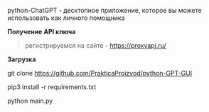 python-ChatGPT - десктопное приложение, которое вы можете использовать как личного помощника

**Получение API ключа**
> регистрируемся на сайте - https://proxyapi.ru/

**Загрузка**

git clone https://github.com/PrakticaProizvod/python-GPT-GUI

pip3 install -r requirements.txt

python main.py
